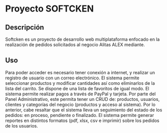 # Proyecto SOFTCKEN

## Descripción
Softcken es un proyecto de desarrollo web multiplataforma enfocado en la realización de pedidos
solicitados al negocio Alitas ALEX mediante.

## Uso
Para poder acceder es necesario tener conexión a internet, y realizar un registro de usuario con un 
correo electrónico. El sistema permite seleccionar productos y modificar cantidades así como eliminarlos de la lista del carrito. Se dispone de una lista de favoritos de igual modo. El sistema permite realizar pagos a través de PayPal y tarjeta. 
Por parte del Panel Administrativo, este permita tener un CRUD de: productos, usuarios, clientes y 
categorías del negocio (productos y acceso al sistema).
Por lo anterior, cabe resaltar que el sistema lleva un seguimiento del estado de los pedidos: en proceso, pendiente o finalizado.
El sistema permite generar reportes en distintos formatos (pdf, xlsx, csv e imprimir) sobre los pedidos de los usuarios.